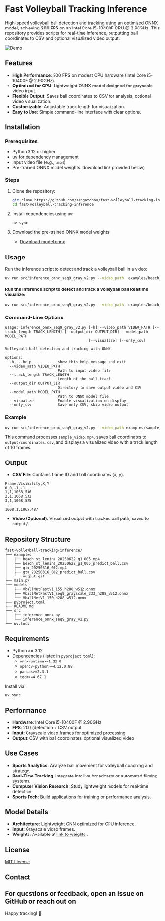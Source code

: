 # Fast Volleyball Tracking Inference

High-speed volleyball ball detection and tracking using an optimized ONNX model, achieving **200 FPS** on an Intel Core i5-10400F CPU @ 2.90GHz. This repository provides scripts for real-time inference, outputting ball coordinates to CSV and optional visualized video output.

![Demo](https://raw.githubusercontent.com/asigatchov/fast-volleyball-tracking-inference/refs/heads/master/examples/output.gif)
## Features
- **High Performance**: 200 FPS on modest CPU hardware (Intel Core i5-10400F @ 2.90GHz).
- **Optimized for CPU**: Lightweight ONNX model designed for grayscale video input.
- **Flexible Output**: Saves ball coordinates to CSV for analysis; optional video visualization.
- **Customizable**: Adjustable track length for visualization.
- **Easy to Use**: Simple command-line interface with clear options.

## Installation

### Prerequisites
- Python 3.12 or higher
- [uv](https://github.com/astral-sh/uv) for dependency management
- Input video file (e.g., `.mp4`)
- Pre-trained ONNX model weights (download link provided below)

### Steps
1. Clone the repository:
   ```bash
   git clone https://github.com/asigatchov/fast-volleyball-tracking-inference.git
   cd fast-volleyball-tracking-inference
   ```

2. Install dependencies using `uv`:
   ```bash
   uv sync
   ```

3. Download the pre-trained ONNX model weights:
   - [Download model.onnx](#) <!-- Replace with actual link to weights, e.g., Google Drive or GitHub Releases -->

## Usage

Run the inference script to detect and track a volleyball ball in a video:

```bash
uv run src/inference_onnx_seq9_gray_v2.py --video_path  examples/beach_st_lenina_20250622_g1_005.mp4 --model_path  models/VballNetFastV1_seq9_grayscale_233_h288_w512.onnx --output_dir output/
```

#### Run the inference script to detect and track a volleyball ball  Realtime visualize:

```bash
uv run src/inference_onnx_seq9_gray_v2.py --video_path  examples/beach_st_lenina_20250622_g1_005.mp4 --model_path  models/VballNetFastV1_seq9_grayscale_233_h288_w512.onnx --visualize
```


### Command-Line Options
```
usage: inference_onnx_seq9_gray_v2.py [-h] --video_path VIDEO_PATH [--track_length TRACK_LENGTH] [--output_dir OUTPUT_DIR] --model_path MODEL_PATH
                                      [--visualize] [--only_csv]

Volleyball ball detection and tracking with ONNX

options:
  -h, --help            show this help message and exit
  --video_path VIDEO_PATH
                        Path to input video file
  --track_length TRACK_LENGTH
                        Length of the ball track
  --output_dir OUTPUT_DIR
                        Directory to save output video and CSV
  --model_path MODEL_PATH
                        Path to ONNX model file
  --visualize           Enable visualization on display
  --only_csv            Save only CSV, skip video output
```

### Example
```bash
uv run src/inference_onnx_seq9_gray_v2.py --video_path examples/sample_video.mp4 --model_path weights/model.onnx --output_dir output/ --track_length 10 --visualize
```

This command processes `sample_video.mp4`, saves ball coordinates to `output/coordinates.csv`, and displays a visualized video with a track length of 10 frames.

## Output
- **CSV File**: Contains frame ID and ball coordinates (x, y).
```csv
Frame,Visibility,X,Y
0,0,-1,-1
1,1,1068,536
2,1,1068,532
3,1,1068,525
...
1008,1,1065,487
```
- **Video (Optional)**: Visualized output with tracked ball path, saved to `output/`.

## Repository Structure
```
fast-volleyball-tracking-inference/
├── examples
│   ├── beach_st_lenina_20250622_g1_005.mp4
│   ├── beach_st_lenina_20250622_g1_005_predict_ball.csv
│   ├── gtu_20250316_002.mp4
│   ├── gtu_20250316_002_predict_ball.csv
│   └── output.gif
├── main.py
├── models
│   ├── VballNetFastV1_155_h288_w512.onnx
│   ├── VballNetFastV1_seq9_grayscale_233_h288_w512.onnx
│   └── VballNetV1_150_h288_w512.onnx
├── pyproject.toml
├── README.md
├── src
│   ├── inference_onnx.py
│   └── inference_onnx_seq9_gray_v2.py
└── uv.lock
```

## Requirements
- Python >= 3.12
- Dependencies (listed in `pyproject.toml`):
  - `onnxruntime>=1.22.0`
  - `opencv-python>=4.12.0.88`
  - `pandas>=2.3.1`
  - `tqdm>=4.67.1`

Install via:
```bash
uv sync
```

## Performance
- **Hardware**: Intel Core i5-10400F @ 2.90GHz
- **FPS**: 200 (detection + CSV output)
- **Input**: Grayscale video frames for optimized processing
- **Output**: CSV with ball coordinates, optional visualized video

## Use Cases
- **Sports Analytics**: Analyze ball movement for volleyball coaching and strategy.
- **Real-Time Tracking**: Integrate into live broadcasts or automated filming systems.
- **Computer Vision Research**: Study lightweight models for real-time detection.
- **Sports Tech**: Build applications for training or performance analysis.

## Model Details
- **Architecture**: Lightweight CNN optimized for CPU inference.
- **Input**: Grayscale video frames.
- **Weights**: Available at [link to weights](#) <!-- Replace with actual link -->.


## License
[MIT License](LICENSE)

## Contact
For questions or feedback, open an issue on GitHub or reach out on
---

Happy tracking! 🏐
